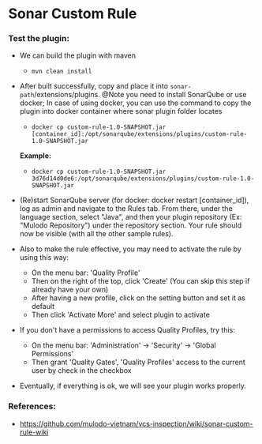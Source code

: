 # Sonar Custom Rule

### Test the plugin:
 - We can build the plugin with maven 
    + `mvn clean install`

 - After built successfully, copy and place it into `sonar-path`/extensions/plugins. @Note you need to install SonarQube or use docker; In case of using docker, you can use the command to copy the plugin into docker container where sonar plugin folder locates
    + `docker cp custom-rule-1.0-SNAPSHOT.jar [container_id]:/opt/sonarqube/extensions/plugins/custom-rule-1.0-SNAPSHOT.jar`
    
    **Example:** 
    + `docker cp custom-rule-1.0-SNAPSHOT.jar 3d76d14d0de6:/opt/sonarqube/extensions/plugins/custom-rule-1.0-SNAPSHOT.jar`

 - (Re)start SonarQube server (for docker: docker restart [container_id]), log as admin and navigate to the Rules tab. From there, under the language section, select "Java", and then your plugin repository (Ex: "Mulodo Repository") under the repository section. Your rule should now be visible (with all the other sample rules). 

 - Also to make the rule effective, you may need to activate the rule by using this way:
   * On the menu bar: 'Quality Profile'
   * Then on the right of the top, click 'Create' (You can skip this step if already have your own)
   * After having a new profile, click on the setting button and set it as default
   * Then click 'Activate More' and select plugin to activate

 - If you don't have a permissions to access Quality Profiles, try this:
   * On the menu bar: 'Administration' -> 'Security' -> 'Global Permissions'
   * Then grant 'Quality Gates', 'Quality Profiles' access to the current user by check in the checkbox
 
 - Eventually, if everything is ok, we will see your plugin works properly.


### References:
- https://github.com/mulodo-vietnam/vcs-inspection/wiki/sonar-custom-rule-wiki
